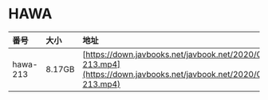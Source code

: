 # HAWA

| 番号 | 大小 | 地址 |
| :--- | :--- | :--- |
| hawa-213 | 8.17GB | [https://down.javbooks.net/javbook.net/2020/06/25/hawa-213.mp4](https://down.javbooks.net/javbook.net/2020/06/25/hawa-213.mp4) |

